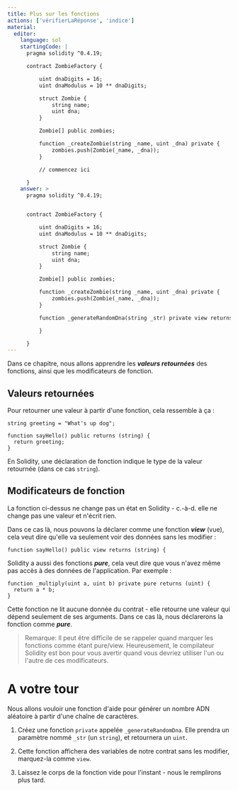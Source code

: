 ```yaml
---
title: Plus sur les fonctions
actions: ['vérifierLaRéponse', 'indice']
material:
  editor:
    language: sol
    startingCode: |
      pragma solidity ^0.4.19;

      contract ZombieFactory {

          uint dnaDigits = 16;
          uint dnaModulus = 10 ** dnaDigits;

          struct Zombie {
              string name;
              uint dna;
          }

          Zombie[] public zombies;

          function _createZombie(string _name, uint _dna) private {
              zombies.push(Zombie(_name, _dna));
          }

          // commencez ici

      }
    answer: >
      pragma solidity ^0.4.19;


      contract ZombieFactory {

          uint dnaDigits = 16;
          uint dnaModulus = 10 ** dnaDigits;

          struct Zombie {
              string name;
              uint dna;
          }

          Zombie[] public zombies;

          function _createZombie(string _name, uint _dna) private {
              zombies.push(Zombie(_name, _dna));
          }

          function _generateRandomDna(string _str) private view returns (uint) {

          }

      }
---
```


Dans ce chapitre, nous allons apprendre les **_valeurs retournées_** des fonctions, ainsi que les modificateurs de fonction.

## Valeurs retournées

Pour retourner une valeur à partir d'une fonction, cela ressemble à ça :

```
string greeting = "What's up dog";

function sayHello() public returns (string) {
  return greeting;
}
```

En Solidity, une déclaration de fonction indique le type de la valeur retournée (dans ce cas `string`).

## Modificateurs de fonction

La fonction ci-dessus ne change pas un état en Solidity - c.-à-d. elle ne change pas une valeur et n'écrit rien.

Dans ce cas là, nous pouvons la déclarer comme une fonction **_view_** (vue), cela veut dire qu'elle va seulement voir des données sans les modifier :

```
function sayHello() public view returns (string) {
```
Solidity a aussi des fonctions **_pure_**, cela veut dire que vous n'avez même pas accès à des données de l'application. Par exemple :

```
function _multiply(uint a, uint b) private pure returns (uint) {
  return a * b;
}
```
Cette fonction ne lit aucune donnée du contrat - elle retourne une valeur qui dépend seulement de ses arguments. Dans ce cas là, nous déclarerons la fonction comme **_pure_**.

> Remarque: Il peut être difficile de se rappeler quand marquer les fonctions comme étant pure/view. Heureusement, le compilateur Solidity est bon pour vous avertir quand vous devriez utiliser l'un ou l'autre de ces modificateurs.

# A votre tour

Nous allons vouloir une fonction d'aide pour générer un nombre ADN aléatoire à partir d'une chaîne de caractères.

1. Créez une fonction `private` appelée `_generateRandomDna`. Elle prendra un paramètre nommé `_str` (un `string`), et retournera un `uint`.

2. Cette fonction affichera des variables de notre contrat sans les modifier, marquez-la comme `view`.

3. Laissez le corps de la fonction vide pour l'instant - nous le remplirons plus tard.
